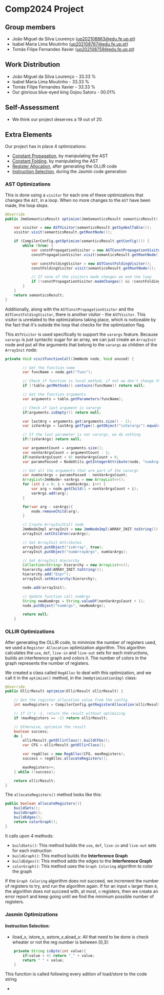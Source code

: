# Comp2024 Project

## Group members

- João Miguel da Silva Lourenço (up202108863@edu.fe.up.pt)
- Isabel Maria Lima Moutinho (up202108767@edu.fe.up.pt)
- Tomás Filipe Fernandes Xavier (up202108759@edu.fe.up.pt)

## Work Distribution

- João Miguel da Silva Lourenço - 33.33 %
- Isabel Maria Lima Moutinho - 33.33 %
- Tomás Filipe Fernandes Xavier - 33.33 %
- Our glorious blue-eyed king Gojou Satoru - 00.01%

## Self-Assessment

- We think our project deserves a 19 out of 20.

## Extra Elements

Our project has in place 4 optimizations:

- [Constant Propagation](#ast-optimizations), by manipulating the AST
- [Constant Folding](#ast-optimizations), by manipulating the AST
- [Register Allocation](#ollir-optimizations), after generating the OLLIR code
- [Instruction Selection](#jasmin-optimizations), during the Jasmin code generation

### AST Optimizations

This is done using a `visitor` for each one of these optimizations that changes the `AST`, in a loop. When no more changes to the `AST` have been made, the loop stops. 

```java
@Override
public JmmSemanticsResult optimize(JmmSemanticsResult semanticsResult) {

    var visitor = new ASTVisitor(semanticsResult.getSymbolTable());
    visitor.visit(semanticsResult.getRootNode());

    if (CompilerConfig.getOptimize(semanticsResult.getConfig())) {
        while (true) {
            var constPropagationVisitor = new ASTConstPropagationVisitor();
            constPropagationVisitor.visit(semanticsResult.getRootNode());

            var constFoldingVisitor = new ASTConstFoldingVisitor();
            constFoldingVisitor.visit(semanticsResult.getRootNode());

            // If none of the visitors made changes we end the loop
            if (!constPropagationVisitor.madeChanges() && !constFoldingVisitor.madeChanges()) break;
        }
    }
    return semanticsResult;
}
```

Additionally, along with the `ASTConstPropagationVisitor` and the `ASTConstFoldingVisitor`, there is another visitor - the `ASTVisitor`. This visitor is unrelated to the optimizations taking place, which is noticeable by the fact that it's outside the loop that checks for the optimization flag.

This `ASTVisitor` is used specifically to support the `varargs` feature. Because `varargs` is just syntactic sugar for an array, we can just create an `ArrayInit` node and put all the arguments that belong to the `varargs` as children of the `ArrayInit` node:

```java
private Void visitFunctionCall(JmmNode node, Void unused) {

        // Get the function name
        var funcName = node.get("func");

        // Check if function is local method, if not we don't change the AST
        if (!table.getMethods().contains(funcName)) return null;

        // Get the function arguments
        var arguments = table.getParameters(funcName);

        // Check if last argument is varargs
        if(arguments.isEmpty()) return null;

        var lastArg = arguments.get(arguments.size() - 1);
        var isVarArgs = lastArg.getType().getObject("isVarargs").equals(true);

        // If the last parameter is not varargs, we do nothing
        if(!isVarArgs) return null;

        var argumentCount = arguments.size();
        var nonVarArgsCount = argumentCount - 1;
        if(nonVarArgsCount < 0) nonVarArgsCount = 0;
        var paramsPassed = NodeUtils.getIntegerAttribute(node, "numArgs", "0");

        // Get all the arguments that are part of the varargs
        var numVarArgs = paramsPassed - nonVarArgsCount;
        ArrayList<JmmNode> varArgs = new ArrayList<>();
        for (int i = 0; i < numVarArgs; i++) {
            var arg = node.getChild(1 + nonVarArgsCount + i);
            varArgs.add(arg);
        }

        for(var arg : varArgs){
            node.removeChild(arg);
        }

        // Create ArrayInitCall node
        JmmNodeImpl arrayInit = new JmmNodeImpl(ARRAY_INIT.toString());
        arrayInit.setChildren(varArgs);

        // Set ArrayInit Attributes
        arrayInit.putObject("isArray", true);
        arrayInit.putObject("numArrayArgs", numVarArgs);

        // Set ArrayInit Hierarchy
        Collection<String> hierarchy = new ArrayList<>();
        hierarchy.add(ARRAY_INIT.toString());
        hierarchy.add("Expr");
        arrayInit.setHierarchy(hierarchy);

        node.add(arrayInit);

        // Update function call numArgs
        String newNumArgs = String.valueOf(nonVarArgsCount + 1);
        node.putObject("numArgs", newNumArgs);

        return null;
    }
```

### OLLIR Optimizations

After generating the OLLIR code, to minimize the number of registers used, we used a `Register Allocation` optimization algorithm. This algorithm calculates the `use`, `def`, `live-in` and `live-out` sets for each instructions, builds an interference graph and colors it. The number of colors in the graph represents the number of registers.

We created a class called `RegAlloc` to deal with this optimization, and we call it in the `optimize()` method, in the `JmmOptimizationImpl` class:

```java
@Override
public OllirResult optimize(OllirResult ollirResult) {

    // Get the register allocation value from the config
    int maxRegisters = CompilerConfig.getRegisterAllocation(ollirResult.getConfig());

    // If it's -1, return the result without optimizing
    if (maxRegisters == -1) return ollirResult;

    // Otherwise, optimize the result
    boolean success;
    do {
        ollirResult.getOllirClass().buildCFGs();
        var CFG = ollirResult.getOllirClass();

        var regAlloc = new RegAlloc(CFG, maxRegisters);
        success = regAlloc.allocateRegisters();

        maxRegisters++;
    } while (!success);

    return ollirResult;
}
```

The `allocateRegisters()` method looks like this:

```java
public boolean allocateRegisters(){
    buildSets();
    buildGraph();
    buildEdges();
    return colorGraph();
}
```

It calls upon 4 methods:

- `buildSets()`: This method builds the `use`, `def`, `live-in` and `live-out` sets for each instruction
- `buildGraph()`: This method builds the **Interference Graph**
- `buildEdges()`: This method adds the edges to the **Interference Graph**
- `colorGraph()`: This method uses the `Graph Coloring` algorithm to color the graph

If the `Graph Coloring` algorithm does not succeed, we increment the number of registers to try, and run the algorithm again. If for an input `n` larger than `0`, the algorithm does not succeed with, at most, `n` registers, then we create an error report and keep going until we find the minimum possible number of registers.

### Jasmin Optimizations

#### Instruction Selection:

- iload_x, istore_x, astore_x,aload_x:
All that need to be done is check wheater or not the reg number is between [0,3]:

```java
    private String isByte(int value){
        if(value < 4) return "_" + value;
        return " " + value;
    }
```
This function is called following every adition of load/store to the code string

- 